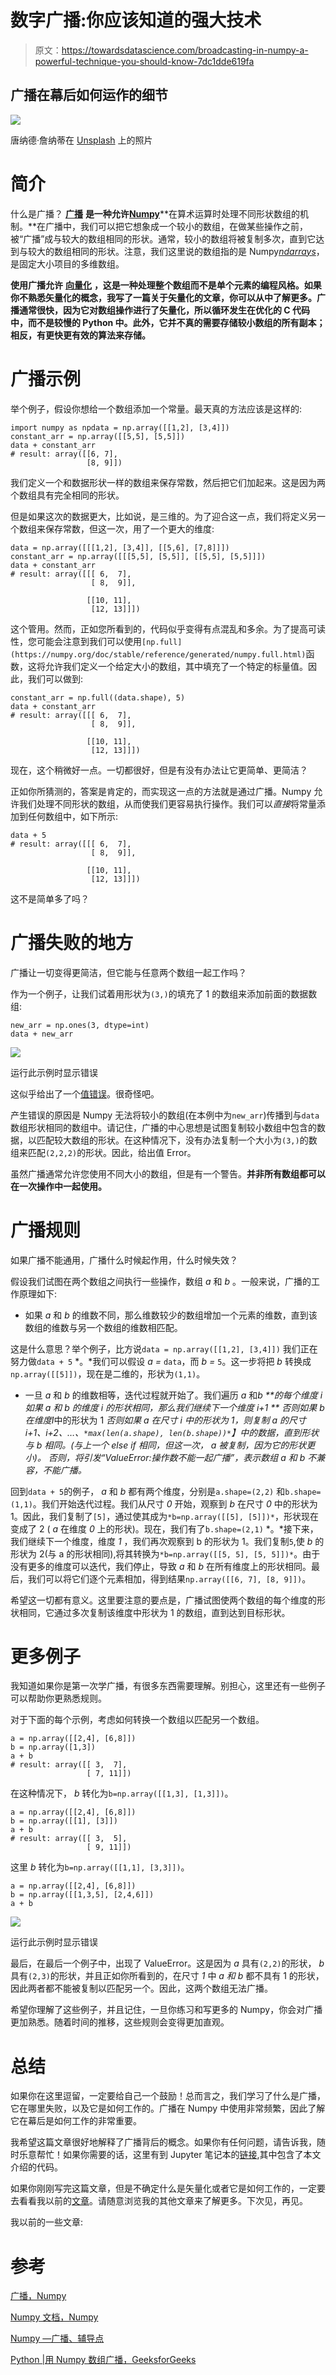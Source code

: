 # 数字广播:你应该知道的强大技术

> 原文：<https://towardsdatascience.com/broadcasting-in-numpy-a-powerful-technique-you-should-know-7dc1dde619fa>

## 广播在幕后如何运作的细节

![](img/89c9ec64f04af66c761ce510161c98c1.png)

唐纳德·詹纳蒂在 [Unsplash](https://unsplash.com?utm_source=medium&utm_medium=referral) 上的照片

# **简介**

什么是广播？ [**广播**](https://numpy.org/doc/stable/user/basics.broadcasting.html) **是一种允许**[**Numpy**](https://numpy.org/)**在算术运算时处理不同形状数组的机制。**在广播中，我们可以把它想象成一个较小的数组，在做某些操作之前，被“广播”成与较大的数组相同的形状。通常，较小的数组将被复制多次，直到它达到与较大的数组相同的形状。注意，我们这里说的数组指的是 Numpy[*ndarrays*](https://numpy.org/doc/stable/reference/generated/numpy.ndarray.html)，是固定大小项目的多维数组。

**使用广播允许** [**向量化**](https://en.wikipedia.org/wiki/Vectorization) **，这是一种处理整个数组而不是单个元素的编程风格。如果你不熟悉矢量化的概念，我写了一篇关于矢量化的文章，你可以从中了解更多。广播通常很快，因为它对数组操作进行了矢量化，所以循环发生在优化的 C 代码中，而不是较慢的 Python 中。此外，它并不真的需要存储较小数组的所有副本；相反，有更快更有效的算法来存储。**

# **广播示例**

举个例子，假设你想给一个数组添加一个常量。最天真的方法应该是这样的:

```
import numpy as npdata = np.array([[1,2], [3,4]])
constant_arr = np.array([[5,5], [5,5]])
data + constant_arr
# result: array([[6, 7],
                 [8, 9]])
```

我们定义一个和数据形状一样的数组来保存常数，然后把它们加起来。这是因为两个数组具有完全相同的形状。

但是如果这次的数据更大，比如说，是三维的。为了迎合这一点，我们将定义另一个数组来保存常数，但这一次，用了一个更大的维度:

```
data = np.array([[[1,2], [3,4]], [[5,6], [7,8]]])
constant_arr = np.array([[[5,5], [5,5]], [[5,5], [5,5]]])
data + constant_arr
# result: array([[[ 6,  7],
                  [ 8,  9]],

                 [[10, 11],
                  [12, 13]]])
```

这个管用。然而，正如您所看到的，代码似乎变得有点混乱和多余。为了提高可读性，您可能会注意到我们可以使用`[np.full](https://numpy.org/doc/stable/reference/generated/numpy.full.html)`函数，这将允许我们定义一个给定大小的数组，其中填充了一个特定的标量值。因此，我们可以做到:

```
constant_arr = np.full((data.shape), 5)
data + constant_arr
# result: array([[[ 6,  7],
                  [ 8,  9]],

                 [[10, 11],
                  [12, 13]]])
```

现在，这个稍微好一点。一切都很好，但是有没有办法让它更简单、更简洁？

正如你所猜测的，答案是肯定的，而实现这一点的方法就是通过广播。Numpy 允许我们处理不同形状的数组，从而使我们更容易执行操作。我们可以*直接*将常量添加到任何数组中，如下所示:

```
data + 5
# result: array([[[ 6,  7],
                  [ 8,  9]],

                 [[10, 11],
                  [12, 13]]])
```

这不是简单多了吗？

# **广播失败的地方**

广播让一切变得更简洁，但它能与任意两个数组一起工作吗？

作为一个例子，让我们试着用形状为`(3,)`的填充了 1 的数组来添加前面的数据数组:

```
new_arr = np.ones(3, dtype=int)
data + new_arr
```

![](img/a7026063c18a811a4dec5e354c036016.png)

运行此示例时显示错误

这似乎给出了一个[值错误](https://docs.python.org/3/library/exceptions.html#ValueError)。很奇怪吧。

产生错误的原因是 Numpy 无法将较小的数组(在本例中为`new_arr`)传播到与`data`数组形状相同的数组中。请记住，广播的中心思想是试图复制较小数组中包含的数据，以匹配较大数组的形状。在这种情况下，没有办法复制一个大小为`(3,)`的数组来匹配`(2,2,2)`的形状。因此，给出值 Error。

虽然广播通常允许您使用不同大小的数组，但是有一个警告。**并非所有数组都可以在一次操作中一起使用。**

# **广播规则**

如果广播不能通用，广播什么时候起作用，什么时候失效？

假设我们试图在两个数组之间执行一些操作，数组 *a* 和 *b* 。一般来说，广播的工作原理如下:

*   如果 *a* 和 *b* 的维数不同，那么维数较少的数组增加一个元素的维数，直到该数组的维数与另一个数组的维数相匹配。

这是什么意思？举个例子，比方说`data = np.array([[1,2], [3,4]])` 我们正在努力做`data + 5` *。*我们可以假设 *a =* `data`，而 *b =* `5`。这一步将把 *b* 转换成`np.array([[5]])`，现在是二维的，形状为`(1,1)`。

*   一旦 *a* 和 *b* 的维数相等，迭代过程就开始了。我们遍历 *a* 和*b
    **的每个维度 *i* 如果 *a* 和 *b* 的维度 *i* 的形状相同，那么我们继续下一个维度 *i+1
    ** 否则如果 *b* 在维度*I*中的形状为 1
    *否则如果 *a* 在尺寸 *i* 中的形状为 1，则复制 *a* 的尺寸 *i+1、i+2、…、`*max(len(a.shape), len(b.shape))*`*】*中的数据，直到形状与 *b* 相同。(与上一个 else if 相同，但这一次， *a* 被复制，因为它的形状更小)。
    *否则，将引发“ValueError:操作数不能一起广播”，表示数组 *a* 和 *b* 不兼容，不能广播。***

回到`data + 5`的例子， *a* 和 *b* 都有两个维度，分别是`a.shape=(2,2)` 和`b.shape=(1,1)`。我们开始迭代过程。我们从尺寸 *0* 开始，观察到 *b* 在尺寸 *0* 中的形状为 1。因此，我们复制了`[5]`，通过使其成为`*b=np.array([[5], [5]])*`，形状现在变成了 2 ( *a* 在维度 *0* 上的形状)。现在，我们有了`b.shape=(2,1)` *。*接下来，我们继续下一个维度，维度 *1* ，我们再次观察到 b 的形状为 1。我们复制`5`,使 *b* 的形状为 2(与 a 的形状相同),将其转换为`*b=np.array([[5, 5], [5, 5]])*`。由于没有更多的维度可以迭代，我们停止，导致 *a* 和 *b* 在所有维度上的形状相同。最后，我们可以将它们逐个元素相加，得到结果`np.array([[6, 7], [8, 9]])`。

希望这一切都有意义。这里要注意的要点是，广播试图使两个数组的每个维度的形状相同，它通过多次复制该维度中形状为 1 的数组，直到达到目标形状。

# **更多例子**

我知道如果你是第一次学广播，有很多东西需要理解。别担心，这里还有一些例子可以帮助你更熟悉规则。

对于下面的每个示例，考虑如何转换一个数组以匹配另一个数组。

```
a = np.array([[2,4], [6,8]])
b = np.array([1,3])
a + b
# result: array([[ 3,  7],
                 [ 7, 11]])
```

在这种情况下， *b* 转化为`b=np.array([[1,3], [1,3]])`。

```
a = np.array([[2,4], [6,8]])
b = np.array([[1], [3]])
a + b
# result: array([[ 3,  5],
                 [ 9, 11]])
```

这里 *b* 转化为`b=np.array([[1,1], [3,3]])`。

```
a = np.array([[2,4], [6,8]])
b = np.array([[1,3,5], [2,4,6]])
a + b
```

![](img/ec7f7c14afff8a5acb7703771618d3f6.png)

运行此示例时显示错误

最后，在最后一个例子中，出现了 ValueError。这是因为 *a* 具有`(2,2)`的形状， *b* 具有`(2,3)`的形状，并且正如你所看到的，在尺寸 *1* 中 *a 和 b* 都不具有 1 的形状，因此两者都不能被复制以匹配另一个。因此，这两个数组无法广播。

希望你理解了这些例子，并且记住，一旦你练习和写更多的 Numpy，你会对广播更加熟悉。随着时间的推移，这些规则会变得更加直观。

# **总结**

如果你在这里逗留，一定要给自己一个鼓励！总而言之，我们学习了什么是广播，它在哪里失败，以及它是如何工作的。广播在 Numpy 中使用非常频繁，因此了解它在幕后是如何工作的非常重要。

我希望这篇文章很好地解释了广播背后的概念。如果你有任何问题，请告诉我，随时乐意帮忙！如果你需要的话，这里有到 Jupyter 笔记本的[链接](https://github.com/itsuncheng/medium_code/blob/main/broadcasting_tutorial/broadcasting_examples.ipynb),其中包含了本文介绍的代码。

如果你刚刚写完这篇文章，但是不确定什么是矢量化或者它是如何工作的，一定要去看看我以前的[文章](https://medium.com/towards-data-science/vectorization-must-know-technique-to-speed-up-operations-100x-faster-50b6e89ddd45)。请随意浏览我的其他文章来了解更多。下次见，再见。

我以前的一些文章:

</build-a-song-recommendation-system-using-streamlit-and-deploy-on-heroku-375a57ce5e85>  </semantic-similarity-using-transformers-8f3cb5bf66d6>  </top-nlp-books-to-read-2020-12012ef41dc1>  </top-nlp-libraries-to-use-2020-4f700cdb841f>  </bert-text-classification-using-pytorch-723dfb8b6b5b>  

# 参考

[广播，Numpy](https://numpy.org/doc/stable/user/basics.broadcasting.html)

[Numpy 文档，Numpy](https://numpy.org/doc/stable/index.html)

[Numpy —广播、辅导点](https://www.tutorialspoint.com/numpy/numpy_broadcasting.htm)

[Python |用 Numpy 数组广播，GeeksforGeeks](https://www.geeksforgeeks.org/python-broadcasting-with-numpy-arrays/)